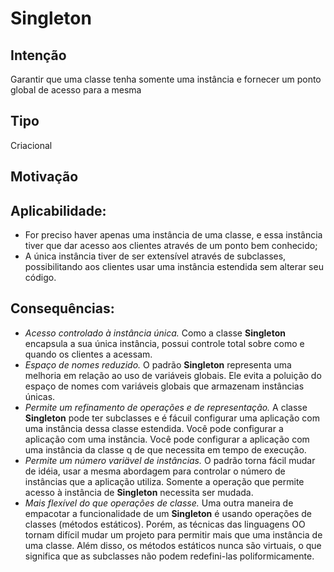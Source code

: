 # Singleton

## Intenção
Garantir que uma classe tenha somente uma instância e fornecer um ponto global de acesso para a mesma

## Tipo
Criacional

## Motivação

## Aplicabilidade:
- For preciso haver apenas uma instância de uma classe, e essa instância tiver que dar acesso aos clientes através de um ponto bem conhecido;
- A única instância tiver de ser extensível através de subclasses, possibilitando aos clientes usar uma instância estendida sem alterar seu código.

## Consequências:
- *Acesso controlado à instância única.* Como a classe **Singleton** encapsula a sua única instância, possui controle total sobre como e quando os clientes a acessam.
- *Espaço de nomes reduzido.* O padrão **Singleton** representa uma melhoria em relação ao uso de variáveis globais. Ele evita a poluição do espaço de nomes com variáveis globais que armazenam instâncias únicas.
- *Permite um refinamento de operações e de representação.* A classe **Singleton** pode ter subclasses e é fácuil configurar uma aplicação com uma instância dessa classe estendida. Você pode configurar a aplicação com uma instância. Você pode configurar a aplicação com uma instância da classe q de que necessita em tempo de execução.
- *Permite um número variävel de instâncias.* O padrão torna fácil mudar de idéia, usar a mesma abordagem para controlar o número de instâncias que a aplicação utiliza. Somente a operação que permite acesso à instância de **Singleton** necessita ser mudada.
- *Mais flexível do que operações de classe.* Uma outra maneira de empacotar a funcionalidade de um **Singleton** é usando operações de classes (métodos estáticos). Porém, as técnicas das linguagens OO tornam difícil mudar um projeto para permitir mais que uma instância de uma classe. Além disso, os métodos estáticos nunca são virtuais, o que significa que as subclasses não podem redefini-las poliformicamente.